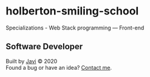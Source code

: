 # holberton-smiling-school
Specializations - Web Stack programming ― Front-end

## Software Developer
Built by [Javi](https://github.com/javi0b01) :copyright: 2020  
Found a bug or have an idea? [Contact me](https://www.linkedin.com/in/javi0b01/).
